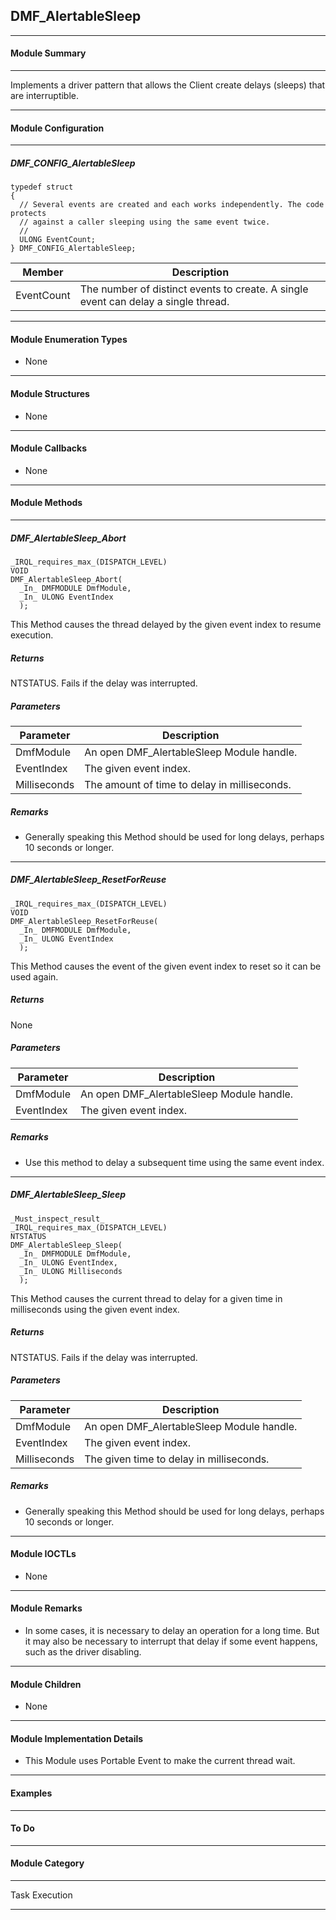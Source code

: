 ## DMF_AlertableSleep

-----------------------------------------------------------------------------------------------------------------------------------

#### Module Summary

-----------------------------------------------------------------------------------------------------------------------------------

Implements a driver pattern that allows the Client create delays (sleeps) that are interruptible.

-----------------------------------------------------------------------------------------------------------------------------------

#### Module Configuration

-----------------------------------------------------------------------------------------------------------------------------------
##### DMF_CONFIG_AlertableSleep
````
typedef struct
{
  // Several events are created and each works independently. The code protects
  // against a caller sleeping using the same event twice.
  //
  ULONG EventCount;
} DMF_CONFIG_AlertableSleep;
````
Member | Description
----|----
EventCount | The number of distinct events to create. A single event can delay a single thread.

-----------------------------------------------------------------------------------------------------------------------------------

#### Module Enumeration Types

* None

-----------------------------------------------------------------------------------------------------------------------------------

#### Module Structures

* None

-----------------------------------------------------------------------------------------------------------------------------------

#### Module Callbacks

* None

-----------------------------------------------------------------------------------------------------------------------------------

#### Module Methods

-----------------------------------------------------------------------------------------------------------------------------------

##### DMF_AlertableSleep_Abort

````
_IRQL_requires_max_(DISPATCH_LEVEL)
VOID
DMF_AlertableSleep_Abort(
  _In_ DMFMODULE DmfModule,
  _In_ ULONG EventIndex
  );
````

This Method causes the thread delayed by the given event index to resume execution.

##### Returns

NTSTATUS. Fails if the delay was interrupted.

##### Parameters
Parameter | Description
----|----
DmfModule | An open DMF_AlertableSleep Module handle.
EventIndex | The given event index.
Milliseconds | The amount of time to delay in milliseconds.

##### Remarks

* Generally speaking this Method should be used for long delays, perhaps 10 seconds or longer.

-----------------------------------------------------------------------------------------------------------------------------------

##### DMF_AlertableSleep_ResetForReuse

````
_IRQL_requires_max_(DISPATCH_LEVEL)
VOID
DMF_AlertableSleep_ResetForReuse(
  _In_ DMFMODULE DmfModule,
  _In_ ULONG EventIndex
  );
````

This Method causes the event of the given event index to reset so it can be used again.

##### Returns

None

##### Parameters
Parameter | Description
----|----
DmfModule | An open DMF_AlertableSleep Module handle.
EventIndex | The given event index.

##### Remarks

* Use this method to delay a subsequent time using the same event index.

-----------------------------------------------------------------------------------------------------------------------------------


##### DMF_AlertableSleep_Sleep

````
_Must_inspect_result_
_IRQL_requires_max_(DISPATCH_LEVEL)
NTSTATUS
DMF_AlertableSleep_Sleep(
  _In_ DMFMODULE DmfModule,
  _In_ ULONG EventIndex,
  _In_ ULONG Milliseconds
  );
````

This Method causes the current thread to delay for a given time in milliseconds using the given event index.

##### Returns

NTSTATUS. Fails if the delay was interrupted.

##### Parameters
Parameter | Description
----|----
DmfModule | An open DMF_AlertableSleep Module handle.
EventIndex | The given event index.
Milliseconds | The given time to delay in milliseconds.

##### Remarks

* Generally speaking this Method should be used for long delays, perhaps 10 seconds or longer.

-----------------------------------------------------------------------------------------------------------------------------------

#### Module IOCTLs

* None

-----------------------------------------------------------------------------------------------------------------------------------

#### Module Remarks

* In some cases, it is necessary to delay an operation for a long time. But it may also be necessary to interrupt that delay if some event happens, such as the driver disabling.

-----------------------------------------------------------------------------------------------------------------------------------

#### Module Children

* None

-----------------------------------------------------------------------------------------------------------------------------------

#### Module Implementation Details

* This Module uses Portable Event to make the current thread wait.

-----------------------------------------------------------------------------------------------------------------------------------

#### Examples

-----------------------------------------------------------------------------------------------------------------------------------

#### To Do

-----------------------------------------------------------------------------------------------------------------------------------
#### Module Category

-----------------------------------------------------------------------------------------------------------------------------------

Task Execution

-----------------------------------------------------------------------------------------------------------------------------------

